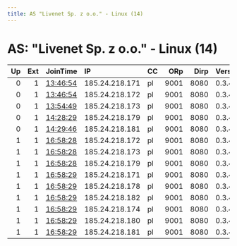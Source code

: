 ```yaml
---
title: AS "Livenet Sp. z o.o." - Linux (14)
---
```


# AS: "Livenet Sp. z o.o." - Linux (14)

|   Up |   Ext | JoinTime                                                                                            | IP             | CC   |   ORp |   Dirp | Version   | Contact   | Nickname   |   eFamMembers |
|-----:|------:|:----------------------------------------------------------------------------------------------------|:---------------|:-----|------:|-------:|:----------|:----------|:-----------|--------------:|
|    0 |     1 | [13:46:54](https://metrics.torproject.org/rs.html#details/4F0B5748E8CD5B842490F14D1B372490154AD10D) | 185.24.218.171 | pl   |  9001 |   8080 | 0.3.4.8   | bigamy    | bigamy     |             1 |
|    0 |     1 | [13:46:54](https://metrics.torproject.org/rs.html#details/981DC66C320EC895D6944D078C79BACE23DF7BEF) | 185.24.218.172 | pl   |  9001 |   8080 | 0.3.4.8   | candytuft | candytuft  |             1 |
|    0 |     1 | [13:54:49](https://metrics.torproject.org/rs.html#details/0475808E82BF14F0F3A26F0BAA58BCC1386911D8) | 185.24.218.173 | pl   |  9001 |   8080 | 0.3.4.8   | nelson    | nelson     |             1 |
|    0 |     1 | [14:28:29](https://metrics.torproject.org/rs.html#details/9DF96C08590DDB4745A9BB438BF91CECF0BBA19C) | 185.24.218.179 | pl   |  9001 |   8080 | 0.3.4.8   | dunhill   | dunhill    |             1 |
|    0 |     1 | [14:29:46](https://metrics.torproject.org/rs.html#details/E04914012DCAA04797772005E565A269DA7F535A) | 185.24.218.181 | pl   |  9001 |   8080 | 0.3.4.8   | archway   | archway    |             1 |
|    1 |     1 | [16:58:28](https://metrics.torproject.org/rs.html#details/4CD9073C023C7BD2B241A05A92C11D795ACFF0EF) | 185.24.218.172 | pl   |  9001 |   8080 | 0.3.4.8   | candytuft | candytuft  |             1 |
|    1 |     1 | [16:58:28](https://metrics.torproject.org/rs.html#details/9AE0BA2191B57FEAEF054F95D7E961F98D5B280E) | 185.24.218.173 | pl   |  9001 |   8080 | 0.3.4.8   | nelson    | nelson     |             1 |
|    1 |     1 | [16:58:28](https://metrics.torproject.org/rs.html#details/FAA97E2FDF16F8E61F470C2F1855212753E33119) | 185.24.218.179 | pl   |  9001 |   8080 | 0.3.4.8   | dunhill   | dunhill    |             1 |
|    1 |     1 | [16:58:29](https://metrics.torproject.org/rs.html#details/007FDC0CC825962E1284A61A68C938A66AFBE570) | 185.24.218.171 | pl   |  9001 |   8080 | 0.3.4.8   | bigamy    | bigamy     |             1 |
|    1 |     1 | [16:58:29](https://metrics.torproject.org/rs.html#details/0228ADA8A1DE1D04111B2D81CB3F4F40691F7543) | 185.24.218.178 | pl   |  9001 |   8080 | 0.3.4.8   | overlord  | overlord   |             1 |
|    1 |     1 | [16:58:29](https://metrics.torproject.org/rs.html#details/62138B4819CAD02D8FAF112AEDD2B874E22624B3) | 185.24.218.182 | pl   |  9001 |   8080 | 0.3.4.8   | keystone  | keystone   |             1 |
|    1 |     1 | [16:58:29](https://metrics.torproject.org/rs.html#details/95CB01756926820C9631C553B30F4EE2CD0704F0) | 185.24.218.174 | pl   |  9001 |   8080 | 0.3.4.8   | cooney    | cooney     |             1 |
|    1 |     1 | [16:58:29](https://metrics.torproject.org/rs.html#details/C456E940373D5396052749F0EAFCBF90C98687E2) | 185.24.218.180 | pl   |  9001 |   8080 | 0.3.4.8   | newton    | newton     |             1 |
|    1 |     1 | [16:58:29](https://metrics.torproject.org/rs.html#details/D8F47CA05416CEEFFD179F659CD8AA61B1F0FC86) | 185.24.218.181 | pl   |  9001 |   8080 | 0.3.4.8   | archway   | archway    |             1 |
